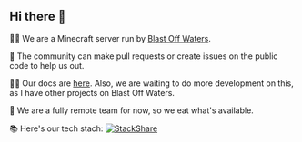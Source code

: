 ## Hi there 👋

🙋‍♀️ We are a Minecraft server run by [Blast Off Waters](http://blastoffwaters.com).

🌈 The community can make pull requests or create issues on the public code to help us out.

👩‍💻 Our docs are [here](https://plugins.bownet.xyz). Also, we are waiting to do more development on this, as I have other projects on Blast Off Waters.

🍿 We are a fully remote team for now, so we eat what's available.

📚 Here's our tech stach: [![StackShare](http://img.shields.io/badge/tech-stack-0690fa.svg?style=flat)](https://stackshare.io/bowfun/bow-network)
